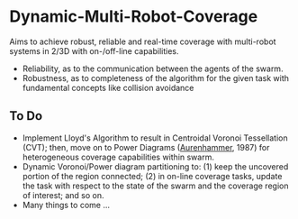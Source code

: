 # Dynamic-Multi-Robot-Coverage
Aims to achieve robust, reliable and real-time coverage with multi-robot systems in 2/3D with on-/off-line capabilities.

* Reliability, as to the communication between the agents of the swarm.
* Robustness, as to completeness of the algorithm for the given task with fundamental concepts like collision avoidance

## To Do
* Implement Lloyd's Algorithm to result in Centroidal Voronoi Tessellation (CVT); then, move on to Power Diagrams ([Aurenhammer](http://www.cs.jhu.edu/~misha/Spring20/Aurenhammer87.pdf), 1987) for heterogeneous coverage capabilities within swarm.
* Dynamic Voronoi/Power diagram partitioning to: (1) keep the uncovered portion of the region connected; (2) in on-line coverage tasks, update the task with respect to the state of the swarm and the coverage region of interest; and so on.
* Many things to come ...
